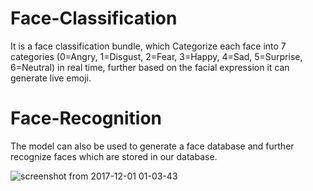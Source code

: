 # Face-Classification

It is a face classification bundle, which Categorize each face into 7 categories (0=Angry, 1=Disgust, 2=Fear, 3=Happy, 4=Sad, 5=Surprise,
6=Neutral) in real time, further based on the facial expression it can generate live emoji.

# Face-Recognition
The model can also be used to generate a face database and further recognize faces which are stored in our database.

![screenshot from 2017-12-01 01-03-43](https://user-images.githubusercontent.com/30159990/35481771-558b0900-0450-11e8-9164-a515d0416f8d.png)
